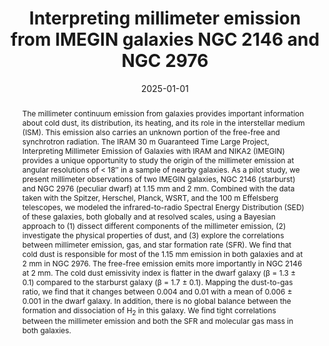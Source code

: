 ---
title: "Interpreting millimeter emission from IMEGIN galaxies NGC 2146 and NGC 2976"
collection: "publications"
category: "co_papers"
permalink: /publications/2025A&A693A88E
link: https://ui.adsabs.harvard.edu/abs/2025A&A...693A..88E/abstract
date: 2025-01-01
venue: "Astronomy and Astrophysics"
citation: "Chichura, P. M., Rahlin, A., Anderson, A. J., et al. (2025), Journal of Astronomical Instrumentation, 14, 2550001."
abstract: "The millimeter continuum emission from galaxies provides important information about cold dust, its distribution, its heating, and its role in the interstellar medium (ISM). This emission also carries an unknown portion of the free-free and synchrotron radiation. The IRAM 30 m Guaranteed Time Large Project, Interpreting Millimeter Emission of Galaxies with IRAM and NIKA2 (IMEGIN) provides a unique opportunity to study the origin of the millimeter emission at angular resolutions of &lt; 18″ in a sample of nearby galaxies. As a pilot study, we present millimeter observations of two IMEGIN galaxies, NGC 2146 (starburst) and NGC 2976 (peculiar dwarf) at 1.15 mm and 2 mm. Combined with the data taken with the Spitzer, Herschel, Planck, WSRT, and the 100 m Effelsberg telescopes, we modeled the infrared-to-radio Spectral Energy Distribution (SED) of these galaxies, both globally and at resolved scales, using a Bayesian approach to (1) dissect different components of the millimeter emission, (2) investigate the physical properties of dust, and (3) explore the correlations between millimeter emission, gas, and star formation rate (SFR). We find that cold dust is responsible for most of the 1.15 mm emission in both galaxies and at 2 mm in NGC 2976. The free-free emission emits more importantly in NGC 2146 at 2 mm. The cold dust emissivity index is flatter in the dwarf galaxy (β = 1.3 ± 0.1) compared to the starburst galaxy (β = 1.7 ± 0.1). Mapping the dust-to-gas ratio, we find that it changes between 0.004 and 0.01 with a mean of 0.006 ± 0.001 in the dwarf galaxy. In addition, there is no global balance between the formation and dissociation of H<SUB>2</SUB> in this galaxy. We find tight correlations between the millimeter emission and both the SFR and molecular gas mass in both galaxies."
---